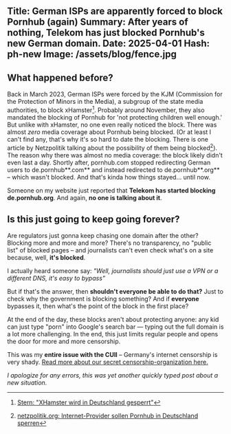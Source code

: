 Title: German ISPs are apparently forced to block Pornhub (again)
Summary: After years of nothing, Telekom has just blocked Pornhub's new German domain.
Date: 2025-04-01 
Hash: ph-new
Image: /assets/blog/fence.jpg 
-----------------
## What happened before?  
Back in March 2023, German ISPs were forced by the KJM (Commission for the Protection of Minors in the Media), 
a subgroup of the state media authorities, to block xHamster[^1]. Probably around November, they also mandated the blocking of Pornhub for 'not protecting children well enough.'  
But unlike with xHamster, no one even really noticed the block. There was almost *zero* media coverage about Pornhub being blocked. 
(Or at least I can't find any, that's why it's so hard to date the blocking. There is one article by Netzpolitik talking about the possibility of them being blocked[^2]). 
The reason why there was almost no media coverage: the block likely didn't even last a day. Shortly after, pornhub.com stopped redirecting German users to de.pornhub**.com** and instead redirected to de.pornhub**.org** – which wasn't blocked. 
And that's kinda how things stayed... until now.   

Someone on my website just reported that **Telekom has started blocking de.pornhub.org**. And again, **no one is talking about it**.  

## Is this just going to keep going forever?  

Are regulators just gonna keep chasing one domain after the other? Blocking more and more and more? There's no transparency, no "public list" of blocked pages – 
and journalists can't even check what's on a site because, well, **it's blocked**.  

I actually heard someone say:
*"Well, journalists should just use a VPN or a different DNS, it's easy to bypass"*  

But if that's the answer, then **shouldn't everyone be able to do that?** Just to check why the government is blocking something? 
And if **everyone** bypasses it, then what's the point of the block in the first place?  

At the end of the day, these blocks aren't about protecting anyone: any kid can just type "porn" into Google's search bar — typing out the full domain is a lot more challenging. 
In the end, this just limits regular people and opens the door for more and more censorship.  

This was my **entire issue with the CUII** – Germany's internet censorship is very shady. [Read more about our secret censorship-organization here.](/blog/exposing-the-cuii)  

*I apologize for any errors, this was yet another quickly typed post about a new situation.*

[^1]: [Stern: "XHamster wird in Deutschland gesperrt"](https://www.stern.de/digital/online/-xhamster--wird-in-deutschland-gesperrt---pornos-sind-kein-kinderprogramm--31672550.html)  
[^2]: [netzpolitik.org: Internet-Provider sollen Pornhub in Deutschland sperren](https://netzpolitik.org/2023/medienaufsicht-internet-provider-sollen-pornhub-in-deutschland-sperren/)